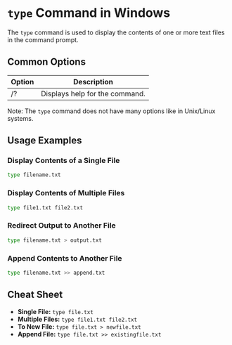 # `type` Command in Windows

The `type` command is used to display the contents of one or more text files in the command prompt.

## Common Options

| Option | Description                        |
|--------|------------------------------------|
| /?     | Displays help for the command.     |

Note: The `type` command does not have many options like in Unix/Linux systems.

## Usage Examples

### Display Contents of a Single File

```bash
type filename.txt
```

### Display Contents of Multiple Files

```bash
type file1.txt file2.txt
```

### Redirect Output to Another File

```bash
type filename.txt > output.txt
```

### Append Contents to Another File

```bash
type filename.txt >> append.txt
```

## Cheat Sheet

- **Single File:** `type file.txt`
- **Multiple Files:** `type file1.txt file2.txt`
- **To New File:** `type file.txt > newfile.txt`
- **Append File:** `type file.txt >> existingfile.txt`
